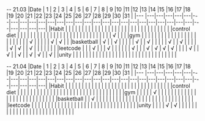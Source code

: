 -- 21.03
|Date         | 1 | 2 | 3 | 4 | 5 | 6 | 7 | 8 | 9 |10 |11 |12 |13 |14 |15 |16 |17 |18 |19 |20 |21 |22 |23 |24 |25 |26 |27 |28 |29 |30 |31 |
|---          |---|---|---|---|---|---|---|---|---|---|---|---|---|---|---|---|---|---|---|---|---|---|---|---|---|---|---|---|---|---|---|
|Habit        |   |   |   |   |   |   |   |   |   |   |   |   |   |   |   |   |   |   |   |   |   |   |   |   |   |   |   |   |   |   |   |
|control diet |   |   |   |   |   |   |   |   |   |   |   |   |   |   |   |   |   |   |   |   |   |   |   |   |   |   |   |   | √ |   |   |
|gym          |   |   |   |   |   |   |   |   |   |   |   |   |   |   |   |   |   |   |   |   |   |   |   | √ |   |   |   |   | √ | √ |   |
|basketball   | √ |   | √ |   |   |   |   | √ |   | √ |   |   |   |   | √ |   | √ |   |   |   |   | √ | √ |   | √ |   |   |   |   |   |   |
|leetcode     |   |   | √ |   |   | √ |   |   |   |   |   | √ |   |   | √ | √ | √ | √ |   |   |   | √ |   | √ |   | √ |   | √ | √ |   | √ |
|unity        |   |   |   |   |   |   |   |   |   |   |   |   |   |   |   |   |   |   |   |   |   |   |   |   |   |   |   |   |   |   |   |

-- 21.04
|Date         | 1 | 2 | 3 | 4 | 5 | 6 | 7 | 8 | 9 |10 |11 |12 |13 |14 |15 |16 |17 |18 |19 |20 |21 |22 |23 |24 |25 |26 |27 |28 |29 |30 |31 |
|---          |---|---|---|---|---|---|---|---|---|---|---|---|---|---|---|---|---|---|---|---|---|---|---|---|---|---|---|---|---|---|---|
|Habit        |   |   |   |   |   |   |   |   |   |   |   |   |   |   |   |   |   |   |   |   |   |   |   |   |   |   |   |   |   |   |   |
|control diet |   |   |   |   |   |   |   |   |   |   |   |   |   |   |   |   |   |   |   |   |   |   |   |   |   |   |   |   |   |   |   |
|gym          |   |   |   |   | √ |   |   |   |   |   |   |   |   |   |   |   |   |   |   |   |   |   |   |   |   |   |   |   |   |   |   |
|basketball   |   | √ |   |   |   |   |   |   |   |   |   |   |   |   |   |   |   |   |   |   |   |   |   |   |   |   |   |   |   |   |   |
|leetcode     |   |   |   |   |   |   |   |   |   |   |   |   |   |   |   |   |   |   |   |   |   |   |   |   |   |   |   |   |   |   |   |
|unity        |   |   |   | √ | √ |   |   |   |   |   |   |   |   |   |   |   |   |   |   |   |   |   |   |   |   |   |   |   |   |   |   |

